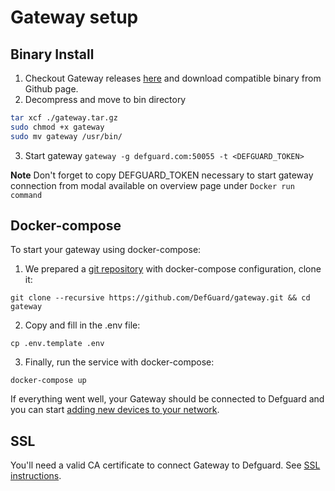 # Gateway setup

## Binary Install

1. Checkout Gateway releases [here](https://github.com/DefGuard/gateway/releases) and download compatible binary from Github page.
2. Decompress and move to bin directory

```sh
tar xcf ./gateway.tar.gz
sudo chmod +x gateway
sudo mv gateway /usr/bin/
```
3. Start gateway
`gateway -g defguard.com:50055 -t <DEFGUARD_TOKEN>`

**Note** Don't forget to copy DEFGUARD_TOKEN necessary to start gateway connection from modal available on overview page under `Docker run command`


##  Docker-compose

To start your gateway using docker-compose:

1. We prepared a [git repository](https://github.com/DefGuard/deployment) with docker-compose configuration, clone it:

```
git clone --recursive https://github.com/DefGuard/gateway.git && cd gateway
```

2. Copy and fill in the .env file:

```
cp .env.template .env
```

3. Finally, run the service with docker-compose:

```
docker-compose up
```

If everything went well, your Gateway should be connected to Defguard and you can start [adding new devices to your network](features/wireguard/adding-wireguard-devices.md).

## SSL

You'll need a valid CA certificate to connect Gateway to Defguard.
See [SSL instructions](https://defguard.gitbook.io/defguard/features/setting-up-your-instance/docker-compose#ssl-setup).
